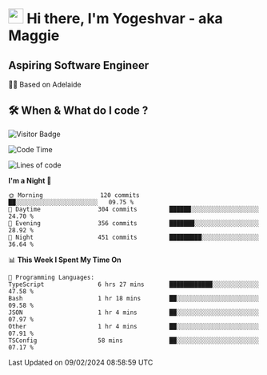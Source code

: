 <h1><img src="https://emojis.slackmojis.com/emojis/images/1531849430/4246/blob-sunglasses.gif?1531849430" width="30"/> Hi there, I'm Yogeshvar - aka Maggie</h1>

## Aspiring Software Engineer
🏂🏻  Based on Adelaide 

## 🛠 When & What do I code ?  

![Visitor Badge](https://visitor-badge.feriirawann.repl.co?username=yogeshvar&repo=yogeshvar&label=Visitors&style=plastic&color=%23457BFF&contentType=svg)

<!--START_SECTION:waka-->
![Code Time](http://img.shields.io/badge/Code%20Time-2%2C676%20hrs%2010%20mins-blue)

![Lines of code](https://img.shields.io/badge/From%20Hello%20World%20I%27ve%20Written-4.1%20million%20lines%20of%20code-blue)

**I'm a Night 🦉** 

```text
🌞 Morning                120 commits         ██░░░░░░░░░░░░░░░░░░░░░░░   09.75 % 
🌆 Daytime                304 commits         ██████░░░░░░░░░░░░░░░░░░░   24.70 % 
🌃 Evening                356 commits         ███████░░░░░░░░░░░░░░░░░░   28.92 % 
🌙 Night                  451 commits         █████████░░░░░░░░░░░░░░░░   36.64 % 
```


📊 **This Week I Spent My Time On** 

```text
💬 Programming Languages: 
TypeScript               6 hrs 27 mins       ████████████░░░░░░░░░░░░░   47.58 % 
Bash                     1 hr 18 mins        ██░░░░░░░░░░░░░░░░░░░░░░░   09.58 % 
JSON                     1 hr 4 mins         ██░░░░░░░░░░░░░░░░░░░░░░░   07.97 % 
Other                    1 hr 4 mins         ██░░░░░░░░░░░░░░░░░░░░░░░   07.91 % 
TSConfig                 58 mins             ██░░░░░░░░░░░░░░░░░░░░░░░   07.17 % 
```


 Last Updated on 09/02/2024 08:58:59 UTC
<!--END_SECTION:waka-->
